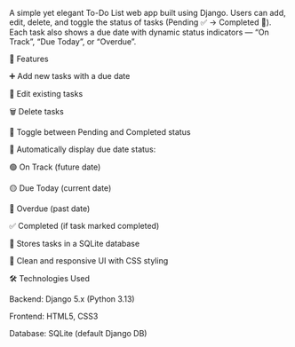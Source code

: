 A simple yet elegant To-Do List web app built using Django.
Users can add, edit, delete, and toggle the status of tasks (Pending ✅ → Completed 🎉).
Each task also shows a due date with dynamic status indicators — “On Track”, “Due Today”, or “Overdue”.

🚀 Features

➕ Add new tasks with a due date

📝 Edit existing tasks

🗑️ Delete tasks

🔄 Toggle between Pending and Completed status

📅 Automatically display due date status:

🟢 On Track (future date)

🟡 Due Today (current date)

🔴 Overdue (past date)

✅ Completed (if task marked completed)

💾 Stores tasks in a SQLite database

🎨 Clean and responsive UI with CSS styling

🛠️ Technologies Used

Backend: Django 5.x (Python 3.13)

Frontend: HTML5, CSS3

Database: SQLite (default Django DB)
